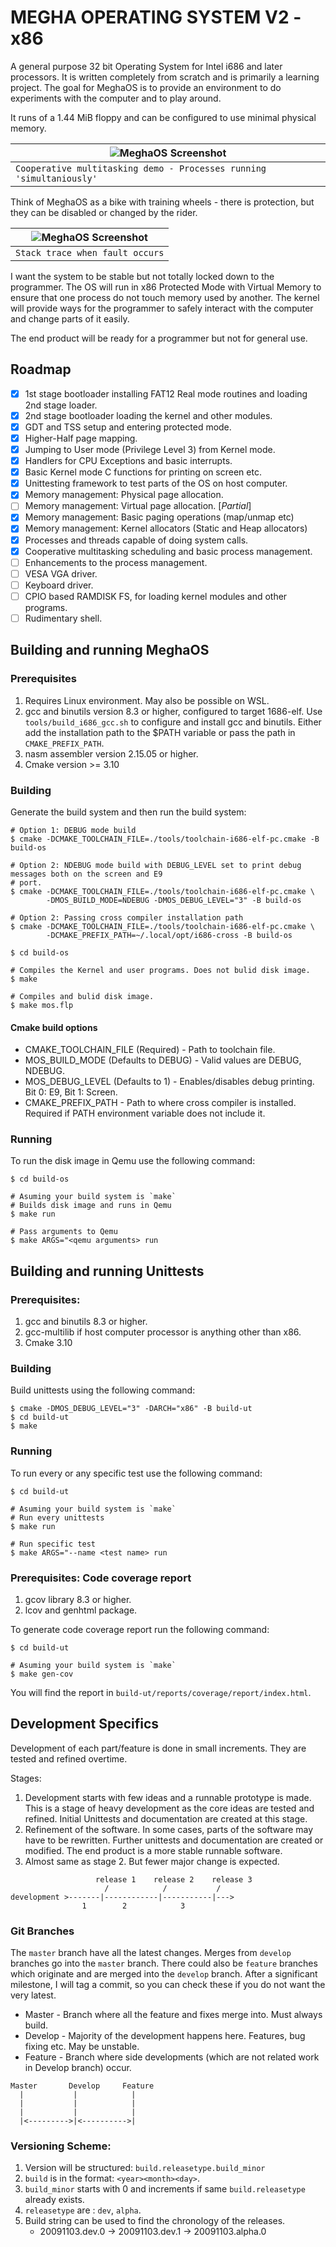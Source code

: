 # MEGHA OPERATING SYSTEM V2 - x86

A general purpose 32 bit Operating System for Intel i686 and later processors. It is written 
completely from scratch and is primarily a learning project. The goal for MeghaOS is to provide an 
environment to do experiments with the computer and to play around.

It runs of a 1.44 MiB floppy and can be configured to use minimal physical memory.

| ![MeghaOS Screenshot](/docs/images/meghaos_mpdemo.gif) |
|---|
| `Cooperative multitasking demo - Processes running 'simultaniously'` |

Think of MeghaOS as a bike with training wheels - there is protection, but they can be disabled or
changed by the rider.

| ![MeghaOS Screenshot](/docs/images/meghaos_screenshot.png) |
|---|
| `Stack trace when fault occurs` |

I want the system to be stable but not totally locked down to the programmer. The OS will run in
x86 Protected Mode with Virtual Memory to ensure that one process do not touch memory used by
another. The kernel will provide ways for the programmer to safely interact with the computer and 
change parts of it easily.

The end product will be ready for a programmer but not for general use.

## Roadmap

- [X] 1st stage bootloader installing FAT12 Real mode routines and loading 2nd stage loader.
- [X] 2nd stage bootloader loading the kernel and other modules.
- [X] GDT and TSS setup and entering protected mode.
- [X] Higher-Half page mapping.
- [X] Jumping to User mode (Privilege Level 3) from Kernel mode.
- [X] Handlers for CPU Exceptions and basic interrupts.
- [X] Basic Kernel mode C functions for printing on screen etc.
- [X] Unittesting framework to test parts of the OS on host computer.
- [X] Memory management: Physical page allocation.
- [ ] Memory management: Virtual page allocation. [*Partial*]
- [X] Memory management: Basic paging operations (map/unmap etc)
- [X] Memory management: Kernel allocators (Static and Heap allocators)
- [X] Processes and threads capable of doing system calls.
- [X] Cooperative multitasking scheduling and basic process management.
- [ ] Enhancements to the process management.
- [ ] VESA VGA driver.
- [ ] Keyboard driver.
- [ ] CPIO based RAMDISK FS, for loading kernel modules and other programs.
- [ ] Rudimentary shell.

## Building and running MeghaOS

### Prerequisites

1. Requires Linux environment. May also be possible on WSL.
2. gcc and binutils version 8.3 or higher, configured to target 1686-elf.
   Use `tools/build_i686_gcc.sh` to configure and install gcc and binutils. Either add the
   installation path to the $PATH variable or pass the path in `CMAKE_PREFIX_PATH`.
3. nasm assembler version 2.15.05 or higher.
4. Cmake version >= 3.10

### Building

Generate the build system and then run the build system:

```
# Option 1: DEBUG mode build
$ cmake -DCMAKE_TOOLCHAIN_FILE=./tools/toolchain-i686-elf-pc.cmake -B build-os

# Option 2: NDEBUG mode build with DEBUG_LEVEL set to print debug messages both on the screen and E9
# port.
$ cmake -DCMAKE_TOOLCHAIN_FILE=./tools/toolchain-i686-elf-pc.cmake \
        -DMOS_BUILD_MODE=NDEBUG -DMOS_DEBUG_LEVEL="3" -B build-os

# Option 2: Passing cross compiler installation path
$ cmake -DCMAKE_TOOLCHAIN_FILE=./tools/toolchain-i686-elf-pc.cmake \
        -DCMAKE_PREFIX_PATH=~/.local/opt/i686-cross -B build-os
```
```
$ cd build-os

# Compiles the Kernel and user programs. Does not bulid disk image.
$ make

# Compiles and bulid disk image.
$ make mos.flp
```
#### Cmake build options

* CMAKE_TOOLCHAIN_FILE (Required) - Path to toolchain file.
* MOS_BUILD_MODE (Defaults to DEBUG) - Valid values are DEBUG, NDEBUG.
* MOS_DEBUG_LEVEL (Defaults to 1) - Enables/disables debug printing. Bit 0: E9, Bit 1: Screen.
* CMAKE_PREFIX_PATH - Path to where cross compiler is installed. Required if PATH environment
    variable does not include it.

### Running

To run the disk image in Qemu use the following command:
```
$ cd build-os

# Asuming your build system is `make`
# Builds disk image and runs in Qemu
$ make run

# Pass arguments to Qemu
$ make ARGS="<qemu arguments> run
```
## Building and running Unittests

### Prerequisites:

1. gcc and binutils 8.3 or higher.
2. gcc-multilib if host computer processor is anything other than x86.
3. Cmake 3.10

### Building

Build unittests using the following command:
```
$ cmake -DMOS_DEBUG_LEVEL="3" -DARCH="x86" -B build-ut
$ cd build-ut
$ make
```

### Running

To run every or any specific test use the following command:
```
$ cd build-ut

# Asuming your build system is `make`
# Run every unittests
$ make run

# Run specific test
$ make ARGS="--name <test name> run

```
### Prerequisites: Code coverage report

1. gcov library 8.3 or higher.
2. lcov and genhtml package.

To generate code coverage report run the following command:
```
$ cd build-ut

# Asuming your build system is `make`
$ make gen-cov
```

You will find the report in `build-ut/reports/coverage/report/index.html`.

## Development Specifics

Development of each part/feature is done in small increments. They are tested and refined overtime.

Stages:
1. Development starts with few ideas and a runnable prototype is made. This is a stage of heavy
   development as the core ideas are tested and refined. Initial Unittests and documentation are
   created at this stage.
2. Refinement of the software. In some cases, parts of the software may have to be rewritten.
   Further unittests and documentation are created or modified. The end product is a more stable
   runnable software.
3. Almost same as stage 2. But fewer major change is expected.

```
                   release 1    release 2    release 3
                     /            /           /
development >-------|------------|-----------|--->
                1        2            3

```

### Git Branches

The `master` branch have all the latest changes. Merges from `develop` branches go into the `master`
branch. There could also be `feature` branches which originate and are merged into the `develop`
branch.
After a significant milestone, I will tag a commit, so you can check these if you do not want the
very latest.

* Master  - Branch where all the feature and fixes merge into. Must always build.
* Develop - Majority of the development happens here. Features, bug fixing etc. May be unstable.
* Feature - Branch where side developments (which are not related work in Develop branch) occur.

```
Master       Develop     Feature
  |           |            |
  |           |            |
  |           |            |
  |<--------->|<---------->|
```

### Versioning Scheme:

1. Version will be structured: `build.releasetype.build_minor`
2. `build` is in the format: `<year><month><day>`.
3. `build_minor` starts with 0 and increments if same `build.releasetype` already exists.
4. `releasetype` are : `dev`, `alpha`.
5. Build string can be used to find the chronology of the releases.
   * 20091103.dev.0 -> 20091103.dev.1 -> 20091103.alpha.0
